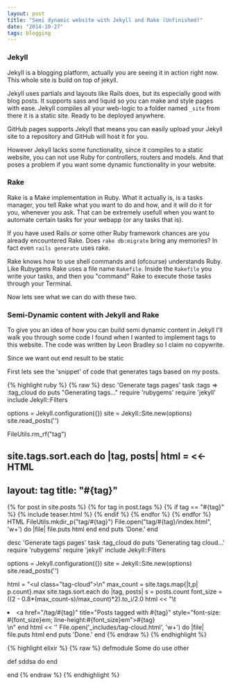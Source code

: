 ```yaml
---
layout: post
title: "Semi dynamic website with Jekyll and Rake (Unfinished)"
date: "2014-10-27"
tags: blogging
---
```


### Jekyll

Jekyll is a blogging platform, actually you are seeing it in action right now.
This whole site is build on top of jekyll.

Jekyll uses partials and layouts like Rails does, but its especially good with blog posts.
It supports sass and liquid so you can make and style pages with ease.
Jekyll compiles all your web-logic to a folder named `_site` from there it is a static site.
Ready to be deployed anywhere.

GitHub pages supports Jekyll that means you can easily upload your Jekyll site to a repository
and GitHub will host it for you.

However Jekyll lacks some functionality, since it compiles to a static website,
you can not use Ruby for controllers, routers and models. And that poses a problem
if you want some dynamic functionality in your website.

### Rake

Rake is a Make implementation in Ruby. What it actually is, is a tasks manager,
you tell Rake what you want to do and how, and it will do it for you, whenever you
ask. That can be extremely usefull when you want to automate certain tasks for your
webapp (or any tasks that is).

If you have used Rails or some other Ruby framework chances are you already encountered
Rake. Does `rake db:migrate` bring any memories? In fact even `rails generate` uses rake.

Rake knows how to use shell commands and (ofcourse) understands Ruby.
Like Rubygems Rake uses a file name `Rakefile`. Inside the `Rakefile` you write your
tasks, and then you "command" Rake to execute those tasks through your Terminal.

Now lets see what we can do with these two.

### Semi-Dynamic content with Jekyll and Rake

To give you an idea of how you can build semi dynamic content in Jekyll I'll walk you
through some code I found when I wanted to implement tags to this website.
The code was written by Leon Bradley so I claim no copywrite.

Since we want out end result to be static

First lets see the 'snippet' of code that generates tags based on my posts.


{% highlight ruby %}
{% raw %}
desc 'Generate tags pages'
task :tags => :tag_cloud do
  puts "Generating tags..."
  require 'rubygems'
  require 'jekyll'
  include Jekyll::Filters

  options = Jekyll.configuration({})
  site = Jekyll::Site.new(options)
  site.read_posts('')

  FileUtils.rm_rf("tag")

  site.tags.sort.each do |tag, posts|
    html = <<-HTML
---
layout: tag
title: "#{tag}"
---
{% for post in site.posts %}
  {% for tag in post.tags %}
    {% if tag == "#{tag}" %}
      {% include teaser.html %}
    {% endif %}
  {% endfor %}
{% endfor %}
HTML
    FileUtils.mkdir_p("tag/#{tag}")
    File.open("tag/#{tag}/index.html", 'w+') do |file|
      file.puts html
    end
  end
  puts 'Done.'
end

desc 'Generate tags pages'
task :tag_cloud do
  puts 'Generating tag cloud...'
  require 'rubygems'
  require 'jekyll'
  include Jekyll::Filters

  options = Jekyll.configuration({})
  site = Jekyll::Site.new(options)
  site.read_posts('')

  html = "<ul class=\"tag-cloud\">\n"
  max_count = site.tags.map{|t,p| p.count}.max
  site.tags.sort.each do |tag, posts|
    s = posts.count
    font_size = ((2 - 0.8*(max_count-s)/max_count)*2).to_i/2.0
    html << "\t<li><a href=\"/tag/#{tag}\" title=\"Posts tagged with #{tag}\" style=\"font-size: #{font_size}em; line-height:#{font_size}em\">#{tag}</a></li>\n"
  end
  html << '</ul>'
  File.open('_includes/tag-cloud.html', 'w+') do |file|
    file.puts html
  end
  puts 'Done.'
end
{% endraw %}
{% endhighlight %}

{% highlight elixir %}
{% raw %}
defmodule Some do
  use other
  
  def sddsa do
  end

end
{% endraw %}
{% endhighlight %}
